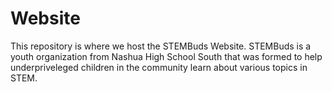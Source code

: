 # Website
This repository is where we host the STEMBuds Website. STEMBuds is a youth organization from Nashua High School South that was formed to help
underpriveleged children in the community learn about various topics in STEM.
